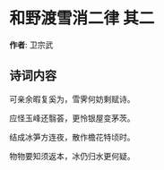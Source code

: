 # 和野渡雪消二律  其二

**作者**: 卫宗武

## 诗词内容

可亲余暇复奚为，雪霁何妨剩赋诗。

应怪玉峰还翳荟，更怜银屋变茅茨。

结成冰笋方连夜，散作檐花特顷时。

物物要知须返本，冰仍归水更何疑。

